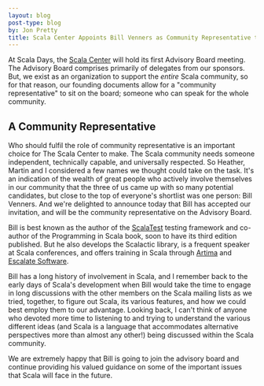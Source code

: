 ```yaml
---
layout: blog
post-type: blog
by: Jon Pretty
title: Scala Center Appoints Bill Venners as Community Representative to the Advisory Board
---
```


At Scala Days, the [Scala Center](https://scala.epfl.ch/) will hold its first
Advisory Board meeting. The Advisory Board comprises primarily of delegates
from our sponsors. But, we exist as an organization to support the *entire*
Scala community, so for that reason, our founding documents allow for a
"community representative" to sit on the board; someone who can speak for the
whole community.

## A Community Representative

Who should fulfil the role of community representative is an important choice
for The Scala Center to make. The Scala community needs someone independent,
technically capable, and universally respected. So Heather, Martin and I
considered a few names we thought could take on the task.  It's an indication
of the wealth of great people who actively involve themselves in our community
that the three of us came up with so many potential candidates, but close to
the top of everyone's shortlist was one person: Bill Venners. And we're
delighted to announce today that Bill has accepted our invitation, and will be
the community representative on the Advisory Board.

Bill is best known as the author of the [ScalaTest](http://www.scalatest.org/)
testing framework and co-author of the Programming in Scala book, soon to have
its third edition published. But he also develops the Scalactic library, is a
frequent speaker at Scala conferences, and offers training in Scala through
[Artima](http://www.artima.com/) and [Escalate
Software](http://www.escalatesoft.com/).

Bill has a long history of involvement in Scala, and I remember back to the
early days of Scala's development when Bill would take the time to engage in
long discussions with the other members on the Scala mailing lists as we tried,
together, to figure out Scala, its various features, and how we could best
employ them to our advantage. Looking back, I can't think of anyone who devoted
more time to listening to and trying to understand the various different ideas
(and Scala is a language that accommodates alternative perspectives more than
almost any other!) being discussed within the Scala community.

We are extremely happy that Bill is going to join the advisory board and
continue providing his valued guidance on some of the important issues that
Scala will face in the future.


